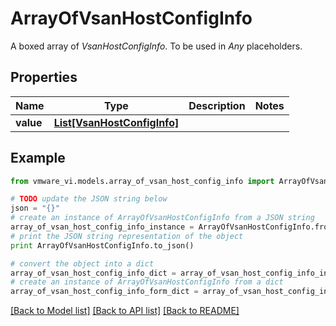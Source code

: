 # ArrayOfVsanHostConfigInfo

A boxed array of *VsanHostConfigInfo*. To be used in *Any* placeholders. 

## Properties
Name | Type | Description | Notes
------------ | ------------- | ------------- | -------------
**value** | [**List[VsanHostConfigInfo]**](VsanHostConfigInfo.md) |  | 

## Example

```python
from vmware_vi.models.array_of_vsan_host_config_info import ArrayOfVsanHostConfigInfo

# TODO update the JSON string below
json = "{}"
# create an instance of ArrayOfVsanHostConfigInfo from a JSON string
array_of_vsan_host_config_info_instance = ArrayOfVsanHostConfigInfo.from_json(json)
# print the JSON string representation of the object
print ArrayOfVsanHostConfigInfo.to_json()

# convert the object into a dict
array_of_vsan_host_config_info_dict = array_of_vsan_host_config_info_instance.to_dict()
# create an instance of ArrayOfVsanHostConfigInfo from a dict
array_of_vsan_host_config_info_form_dict = array_of_vsan_host_config_info.from_dict(array_of_vsan_host_config_info_dict)
```
[[Back to Model list]](../README.md#documentation-for-models) [[Back to API list]](../README.md#documentation-for-api-endpoints) [[Back to README]](../README.md)


